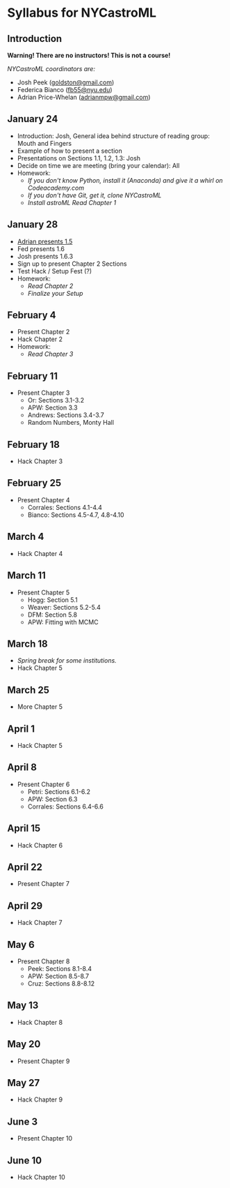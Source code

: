 # Syllabus for NYCastroML

## Introduction

__Warning! There are no instructors! This is not a course!__

_NYCastroML coordinators are:_
 - Josh Peek (goldston@gmail.com)
 - Federica Bianco (fb55@nyu.edu)
 - Adrian Price-Whelan (adrianmpw@gmail.com)


## January 24

- Introduction: Josh, General idea behind structure of reading group: Mouth and Fingers
- Example of how to present a section
- Presentations on Sections 1.1, 1.2, 1.3: Josh
- Decide on time we are meeting (bring your calendar): All
- Homework:
  - _If you don't know Python, install it (Anaconda) and give it a whirl on Codeacademy.com_
  - _If you don't have Git, get it, clone NYCastroML_
  - _Install astroML Read Chapter 1_

## January 28

- <a href="http://nbviewer.ipython.org/github/adrn/NYCastroML/blob/master/Chapter1/Section_1.5.ipynb?create=1">Adrian presents 1.5</a>
- Fed presents 1.6
- Josh presents 1.6.3
- Sign up to present Chapter 2 Sections
- Test Hack / Setup Fest (?)
- Homework:
  - _Read Chapter 2_
  - _Finalize your Setup_

## February 4

- Present Chapter 2
- Hack Chapter 2
- Homework:
  - _Read Chapter 3_

## February 11

- Present Chapter 3
  - Or: Sections 3.1-3.2
  - APW: Section 3.3
  - Andrews: Sections 3.4-3.7
  - Random Numbers, Monty Hall

## February 18

- Hack Chapter 3

## February 25

- Present Chapter 4
  - Corrales: Sections 4.1-4.4
  - Bianco: Sections 4.5-4.7, 4.8-4.10

## March 4

- Hack Chapter 4

## March 11

- Present Chapter 5
  - Hogg: Section 5.1
  - Weaver: Sections 5.2-5.4
  - DFM: Section 5.8
  - APW: Fitting with MCMC

## March 18

- *Spring break for some institutions.*
- Hack Chapter 5

## March 25

- More Chapter 5

## April 1

- Hack Chapter 5

## April 8

- Present Chapter 6
  - Petri: Sections 6.1-6.2
  - APW: Section 6.3
  - Corrales: Sections 6.4-6.6

## April 15

- Hack Chapter 6

## April 22

- Present Chapter 7

## April 29

- Hack Chapter 7

## May 6

- Present Chapter 8
  - Peek: Sections 8.1-8.4
  - APW: Section 8.5-8.7
  - Cruz: Sections 8.8-8.12

## May 13

- Hack Chapter 8

## May 20

- Present Chapter 9

## May 27

- Hack Chapter 9

## June 3

- Present Chapter 10

## June 10

- Hack Chapter 10
